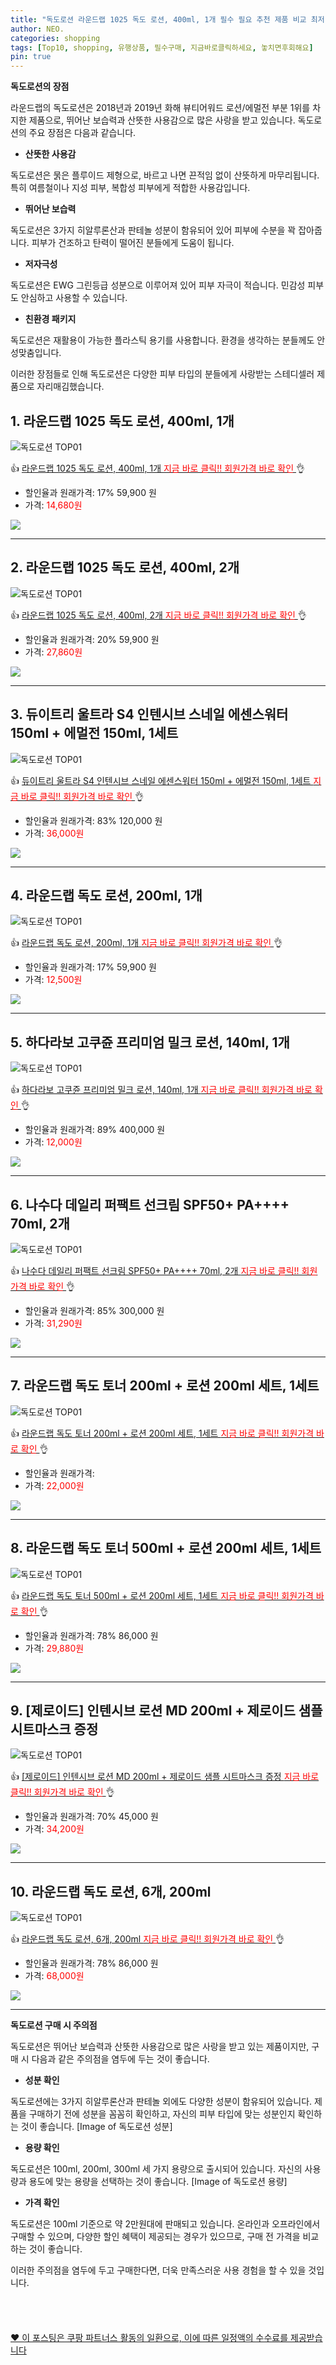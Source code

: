 ```yaml
---
title: "독도로션 라운드랩 1025 독도 로션, 400ml, 1개 필수 필요 추천 제품 비교 최저 가격 비교 장점 구매 후기 구매평"
author: NEO.
categories: shopping
tags: [Top10, shopping, 유행상품, 필수구매, 지금바로클릭하세요, 놓치면후회해요]
pin: true
---
```

**독도로션의 장점**

라운드랩의 독도로션은 2018년과 2019년 화해 뷰티어워드 로션/에멀전 부분 1위를 차지한 제품으로, 뛰어난 보습력과 산뜻한 사용감으로 많은 사랑을 받고 있습니다. 독도로션의 주요 장점은 다음과 같습니다.

* **산뜻한 사용감**

독도로션은 묽은 플루이드 제형으로, 바르고 나면 끈적임 없이 산뜻하게 마무리됩니다. 특히 여름철이나 지성 피부, 복합성 피부에게 적합한 사용감입니다.

* **뛰어난 보습력**

독도로션은 3가지 히알루론산과 판테놀 성분이 함유되어 있어 피부에 수분을 꽉 잡아줍니다. 피부가 건조하고 탄력이 떨어진 분들에게 도움이 됩니다.

* **저자극성**

독도로션은 EWG 그린등급 성분으로 이루어져 있어 피부 자극이 적습니다. 민감성 피부도 안심하고 사용할 수 있습니다.

* **친환경 패키지**

독도로션은 재활용이 가능한 플라스틱 용기를 사용합니다. 환경을 생각하는 분들께도 안성맞춤입니다.

이러한 장점들로 인해 독도로션은 다양한 피부 타입의 분들에게 사랑받는 스테디셀러 제품으로 자리매김했습니다.

   

## 1. 라운드랩 1025 독도 로션, 400ml, 1개

![독도로션 TOP01](https://thumbnail9.coupangcdn.com/thumbnails/remote/490x490ex/image/retail/images/4531142899274631-201bed84-fbef-4733-a59b-97b446a7787a.jpg)


👍 [라운드랩 1025 독도 로션, 400ml, 1개 <font color=red> 지금 바로 클릭!! 회원가격 바로 확인 </font> ](https://link.coupang.com/re/AFFSDP?lptag=AF3617701&subid=GithubCoopas&pageKey=6216457137&traceid=V0-153&itemId=6683983547&vendorItemId=73191776348) 👌 


- 할인율과 원래가격: 17%  59,900   원
- 가격: <span style='color:red'>14,680원</span>

[![](/discount_price.png)](https://link.coupang.com/re/AFFSDP?lptag=AF3617701&subid=GithubCoopas&pageKey=6216457137&traceid=V0-153&itemId=6683983547&vendorItemId=73191776348)

---


   

## 2. 라운드랩 1025 독도 로션, 400ml, 2개

![독도로션 TOP01](https://thumbnail6.coupangcdn.com/thumbnails/remote/490x490ex/image/retail/images/82f2a042-1bd9-44d0-b078-3be96a904f067875560311196217343.png)


👍 [라운드랩 1025 독도 로션, 400ml, 2개 <font color=red> 지금 바로 클릭!! 회원가격 바로 확인 </font> ](https://link.coupang.com/re/AFFSDP?lptag=AF3617701&subid=GithubCoopas&pageKey=6216457137&traceid=V0-153&itemId=19168023848&vendorItemId=86286322640) 👌 


- 할인율과 원래가격: 20%  59,900   원
- 가격: <span style='color:red'>27,860원</span>

[![](/discount_price.png)](https://link.coupang.com/re/AFFSDP?lptag=AF3617701&subid=GithubCoopas&pageKey=6216457137&traceid=V0-153&itemId=19168023848&vendorItemId=86286322640)

---


   

## 3. 듀이트리 울트라 S4 인텐시브 스네일 에센스워터 150ml + 에멀전 150ml, 1세트

![독도로션 TOP01](https://thumbnail8.coupangcdn.com/thumbnails/remote/490x490ex/image/retail/images/5376160449856283-833a0885-b196-49df-b7e6-2f23b29a19cc.jpg)


👍 [듀이트리 울트라 S4 인텐시브 스네일 에센스워터 150ml + 에멀전 150ml, 1세트 <font color=red> 지금 바로 클릭!! 회원가격 바로 확인 </font> ](https://link.coupang.com/re/AFFSDP?lptag=AF3617701&subid=GithubCoopas&pageKey=7370908802&traceid=V0-153&itemId=19013401066&vendorItemId=72509441701) 👌 


- 할인율과 원래가격: 83%  120,000   원
- 가격: <span style='color:red'>36,000원</span>

[![](/discount_price.png)](https://link.coupang.com/re/AFFSDP?lptag=AF3617701&subid=GithubCoopas&pageKey=7370908802&traceid=V0-153&itemId=19013401066&vendorItemId=72509441701)

---


   

## 4. 라운드랩 독도 로션, 200ml, 1개

![독도로션 TOP01](https://thumbnail9.coupangcdn.com/thumbnails/remote/490x490ex/image/retail/images/1701395719541016-8cb33080-b834-4073-b258-70e18d4f4e01.png)


👍 [라운드랩 독도 로션, 200ml, 1개 <font color=red> 지금 바로 클릭!! 회원가격 바로 확인 </font> ](https://link.coupang.com/re/AFFSDP?lptag=AF3617701&subid=GithubCoopas&pageKey=6216457137&traceid=V0-153&itemId=2451494326&vendorItemId=70445138158) 👌 


- 할인율과 원래가격: 17%  59,900   원
- 가격: <span style='color:red'>12,500원</span>

[![](/discount_price.png)](https://link.coupang.com/re/AFFSDP?lptag=AF3617701&subid=GithubCoopas&pageKey=6216457137&traceid=V0-153&itemId=2451494326&vendorItemId=70445138158)

---


   

## 5. 하다라보 고쿠쥰 프리미엄 밀크 로션, 140ml, 1개

![독도로션 TOP01](https://thumbnail10.coupangcdn.com/thumbnails/remote/490x490ex/image/rs_quotation_api/dknj8hab/18073a92fa674e838b3750a4768aa882.jpg)


👍 [하다라보 고쿠쥰 프리미엄 밀크 로션, 140ml, 1개 <font color=red> 지금 바로 클릭!! 회원가격 바로 확인 </font> ](https://link.coupang.com/re/AFFSDP?lptag=AF3617701&subid=GithubCoopas&pageKey=5690364231&traceid=V0-153&itemId=9420745770&vendorItemId=76705692164) 👌 


- 할인율과 원래가격: 89%  400,000   원
- 가격: <span style='color:red'>12,000원</span>

[![](/discount_price.png)](https://link.coupang.com/re/AFFSDP?lptag=AF3617701&subid=GithubCoopas&pageKey=5690364231&traceid=V0-153&itemId=9420745770&vendorItemId=76705692164)

---


   

## 6. 나수다 데일리 퍼팩트 선크림 SPF50+ PA++++ 70ml, 2개

![독도로션 TOP01](https://thumbnail7.coupangcdn.com/thumbnails/remote/490x490ex/image/vendor_inventory/04e9/80796023030fae31e7cf887de15b9a1860cb4aac50829bdb13c91b2949bd.jpg)


👍 [나수다 데일리 퍼팩트 선크림 SPF50+ PA++++ 70ml, 2개 <font color=red> 지금 바로 클릭!! 회원가격 바로 확인 </font> ](https://link.coupang.com/re/AFFSDP?lptag=AF3617701&subid=GithubCoopas&pageKey=1999285406&traceid=V0-153&itemId=7368098761&vendorItemId=77081418643) 👌 


- 할인율과 원래가격: 85%  300,000   원
- 가격: <span style='color:red'>31,290원</span>

[![](/discount_price.png)](https://link.coupang.com/re/AFFSDP?lptag=AF3617701&subid=GithubCoopas&pageKey=1999285406&traceid=V0-153&itemId=7368098761&vendorItemId=77081418643)

---


   

## 7. 라운드랩 독도 토너 200ml + 로션 200ml 세트, 1세트

![독도로션 TOP01](https://thumbnail9.coupangcdn.com/thumbnails/remote/490x490ex/image/retail/images/4089689149547748-3cdc53a9-9448-4a1f-ba79-553af99a0921.jpg)


👍 [라운드랩 독도 토너 200ml + 로션 200ml 세트, 1세트 <font color=red> 지금 바로 클릭!! 회원가격 바로 확인 </font> ](https://link.coupang.com/re/AFFSDP?lptag=AF3617701&subid=GithubCoopas&pageKey=6373126410&traceid=V0-153&itemId=13507841231&vendorItemId=80761919972) 👌 


- 할인율과 원래가격: 
- 가격: <span style='color:red'>22,000원</span>

[![](/discount_price.png)](https://link.coupang.com/re/AFFSDP?lptag=AF3617701&subid=GithubCoopas&pageKey=6373126410&traceid=V0-153&itemId=13507841231&vendorItemId=80761919972)

---


   

## 8. 라운드랩 독도 토너 500ml + 로션 200ml 세트, 1세트

![독도로션 TOP01](https://thumbnail10.coupangcdn.com/thumbnails/remote/490x490ex/image/retail/images/2422274665120793-2a898ec6-7477-460b-8a6e-7ed57067479f.jpg)


👍 [라운드랩 독도 토너 500ml + 로션 200ml 세트, 1세트 <font color=red> 지금 바로 클릭!! 회원가격 바로 확인 </font> ](https://link.coupang.com/re/AFFSDP?lptag=AF3617701&subid=GithubCoopas&pageKey=5065206671&traceid=V0-153&itemId=6845865291&vendorItemId=74138477804) 👌 


- 할인율과 원래가격: 78%  86,000   원
- 가격: <span style='color:red'>29,880원</span>

[![](/discount_price.png)](https://link.coupang.com/re/AFFSDP?lptag=AF3617701&subid=GithubCoopas&pageKey=5065206671&traceid=V0-153&itemId=6845865291&vendorItemId=74138477804)

---


   

## 9. [제로이드] 인텐시브 로션 MD 200ml + 제로이드 샘플 시트마스크 증정

![독도로션 TOP01](https://thumbnail7.coupangcdn.com/thumbnails/remote/490x490ex/image/vendor_inventory/0f64/2dbcd92c5b233b81afcc5fc7ebaaf0b72e171f58c34841357f5c3341457b.jpg)


👍 [[제로이드] 인텐시브 로션 MD 200ml + 제로이드 샘플 시트마스크 증정 <font color=red> 지금 바로 클릭!! 회원가격 바로 확인 </font> ](https://link.coupang.com/re/AFFSDP?lptag=AF3617701&subid=GithubCoopas&pageKey=7183475050&traceid=V0-153&itemId=18121676715&vendorItemId=83701294949) 👌 


- 할인율과 원래가격: 70%  45,000   원
- 가격: <span style='color:red'>34,200원</span>

[![](/discount_price.png)](https://link.coupang.com/re/AFFSDP?lptag=AF3617701&subid=GithubCoopas&pageKey=7183475050&traceid=V0-153&itemId=18121676715&vendorItemId=83701294949)

---


   

## 10. 라운드랩 독도 로션, 6개, 200ml

![독도로션 TOP01](https://thumbnail7.coupangcdn.com/thumbnails/remote/490x490ex/image/retail/images/9150480e-738c-4490-8094-bb818cd298744816290561136292196.png)


👍 [라운드랩 독도 로션, 6개, 200ml <font color=red> 지금 바로 클릭!! 회원가격 바로 확인 </font> ](https://link.coupang.com/re/AFFSDP?lptag=AF3617701&subid=GithubCoopas&pageKey=7709081982&traceid=V0-153&itemId=20659928429&vendorItemId=86285864712) 👌 


- 할인율과 원래가격: 78%  86,000   원
- 가격: <span style='color:red'>68,000원</span>

[![](/discount_price.png)](https://link.coupang.com/re/AFFSDP?lptag=AF3617701&subid=GithubCoopas&pageKey=7709081982&traceid=V0-153&itemId=20659928429&vendorItemId=86285864712)

---
**독도로션 구매 시 주의점**

독도로션은 뛰어난 보습력과 산뜻한 사용감으로 많은 사랑을 받고 있는 제품이지만, 구매 시 다음과 같은 주의점을 염두에 두는 것이 좋습니다.

* **성분 확인**

독도로션에는 3가지 히알루론산과 판테놀 외에도 다양한 성분이 함유되어 있습니다. 제품을 구매하기 전에 성분을 꼼꼼히 확인하고, 자신의 피부 타입에 맞는 성분인지 확인하는 것이 좋습니다.
[Image of 독도로션 성분]

* **용량 확인**

독도로션은 100ml, 200ml, 300ml 세 가지 용량으로 출시되어 있습니다. 자신의 사용량과 용도에 맞는 용량을 선택하는 것이 좋습니다.
[Image of 독도로션 용량]

* **가격 확인**

독도로션은 100ml 기준으로 약 2만원대에 판매되고 있습니다. 온라인과 오프라인에서 구매할 수 있으며, 다양한 할인 혜택이 제공되는 경우가 있으므로, 구매 전 가격을 비교하는 것이 좋습니다.

이러한 주의점을 염두에 두고 구매한다면, 더욱 만족스러운 사용 경험을 할 수 있을 것입니다.<br><br><br><br><br> [ ❤  이 포스팅은 쿠팡 파트너스 활동의 일환으로, 이에 따른 일정액의 수수료를 제공받습니다](https://link.coupang.com/a/bcEFyh)